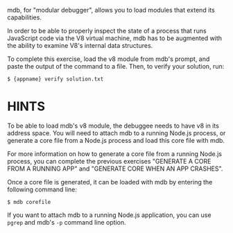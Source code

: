 mdb, for "modular debugger", allows you to load modules that extend its
capabilities.

In order to be able to properly inspect the state of a process that runs
JavaScript code via the V8 virtual machine, mdb has to be augmented with the
ability to examine V8's internal data structures.

To complete this exercise, load the v8 module from mdb's prompt, and paste the
output of the command to a file. Then, to verify your solution, run:
```
$ {appname} verify solution.txt
```
# HINTS

To be able to load mdb's v8 module, the debuggee needs to have v8 in its
address space. You will need to attach mdb to a running Node.js process, or
generate a core file from a Node.js process and load this core file with mdb.

For more information on how to generate a core file from a running Node.js
process, you can complete the previous exercises "GENERATE A CORE FROM A
RUNNING APP" and "GENERATE CORE WHEN AN APP CRASHES".

Once a core file is generated, it can be loaded with mdb by entering the
following command line:
```
$ mdb corefile
```

If you want to attach mdb to a running Node.js application, you can use
`pgrep` and mdb's `-p` command line option.

